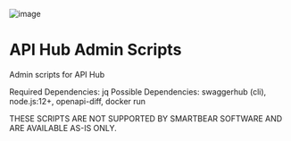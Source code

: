 ![image](https://github.com/user-attachments/assets/8312db72-e0a0-4577-970e-76cefdfcea0b)


# API Hub Admin Scripts
Admin scripts for API Hub

Required Dependencies: jq
Possible Dependencies: swaggerhub (cli), node.js:12+, openapi-diff, docker run

THESE SCRIPTS ARE NOT SUPPORTED BY SMARTBEAR SOFTWARE AND ARE AVAILABLE AS-IS ONLY.
